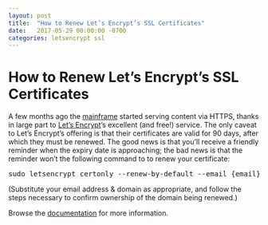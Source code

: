 ```yaml
---
layout: post
title:  "How to Renew Let’s Encrypt’s SSL Certificates"
date:   2017-05-29 00:00:00 -0700
categories: letsencrypt ssl
---
```


# How to Renew Let’s Encrypt’s SSL Certificates

A few months ago the [mainframe](https://readmeansrun.com) started serving content via HTTPS, thanks in large part to [Let’s Encrypt](https://letsencrypt.org)’s excellent (and free!) service. The only caveat to Let’s Encrypt’s offering is that their certificates are valid for 90 days, after which they must be renewed. The good news is that you’ll receive a friendly reminder when the expiry date is approaching; the bad news is that the reminder won’t the following command to to renew your certificate:

<pre>sudo letsencrypt certonly --renew-by-default --email {email} -a manual -d {domain} --agree-tos</pre>

(Substitute your email address & domain as appropriate, and follow the steps necessary to confirm ownership of the domain being renewed.)

Browse the [documentation](https://letsencrypt.org/docs/) for more information.
